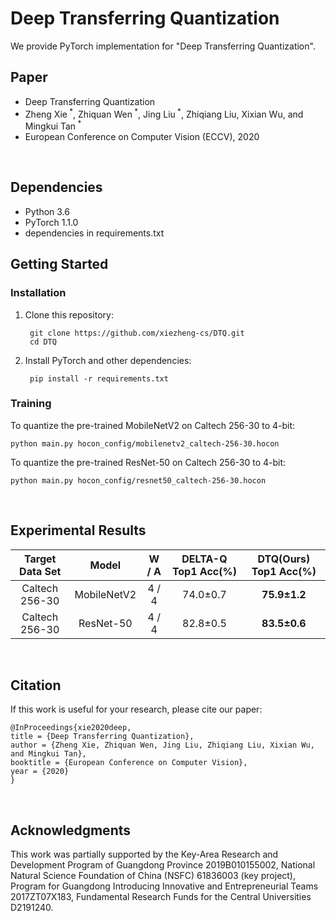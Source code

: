 # Deep Transferring Quantization

We provide PyTorch implementation for "Deep Transferring Quantization".  


## Paper
* Deep Transferring Quantization
* Zheng Xie<sup> *</sup>, Zhiquan Wen<sup> *</sup>, Jing Liu<sup> *</sup>, Zhiqiang Liu, Xixian Wu, and Mingkui Tan<sup> *</sup>
* European Conference on Computer Vision (ECCV), 2020

<br/>


## Dependencies

* Python 3.6
* PyTorch 1.1.0
* dependencies in requirements.txt


## Getting Started

### Installation

1. Clone this repository:

        git clone https://github.com/xiezheng-cs/DTQ.git
        cd DTQ

2. Install PyTorch and other dependencies:

        pip install -r requirements.txt


### Training

To quantize the pre-trained MobileNetV2 on Caltech 256-30 to 4-bit:

    python main.py hocon_config/mobilenetv2_caltech-256-30.hocon

To quantize the pre-trained ResNet-50 on Caltech 256-30 to 4-bit:

    python main.py hocon_config/resnet50_caltech-256-30.hocon

<br/>


## Experimental Results

  |  Target Data Set | Model | W / A | DELTA-Q Top1 Acc(%) | DTQ(Ours) Top1 Acc(%) |
   | :-: | :-: | :-: | :-: | :-: |
  | Caltech 256-30 | MobileNetV2 | 4 / 4 | 74.0±0.7 | **75.9±1.2** |
  | Caltech 256-30 |  ResNet-50  | 4 / 4 | 82.8±0.5 | **83.5±0.6** |

<br/>


## Citation
If this work is useful for your research, please cite our paper:

    @InProceedings{xie2020deep,
    title = {Deep Transferring Quantization},
    author = {Zheng Xie, Zhiquan Wen, Jing Liu, Zhiqiang Liu, Xixian Wu, and Mingkui Tan},
    booktitle = {European Conference on Computer Vision},
    year = {2020}
    }

<br/>


## Acknowledgments
This work was partially supported by the Key-Area Research and Development Program of Guangdong Province 2019B010155002, National Natural Science Foundation of China (NSFC) 61836003 (key project), Program for Guangdong Introducing Innovative and Entrepreneurial Teams 2017ZT07X183, Fundamental Research Funds for the Central Universities D2191240.